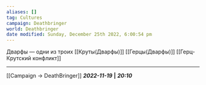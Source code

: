 ```yaml
---
aliases: []
tag: Cultures
campaign: Deathbringer
world: Deathbringer
date modified: Sunday, December 25th 2022, 6:00:54 pm
---
```

Дварфы — одни из троих
[[Круты(Дварфы)]]
[[Герцы(Дварфы)]]
[[Герц-Крутский конфликт]]
___
[[Campaign → DeathBringer]]
***2022-11-19*** **|** ***20:10***
 

